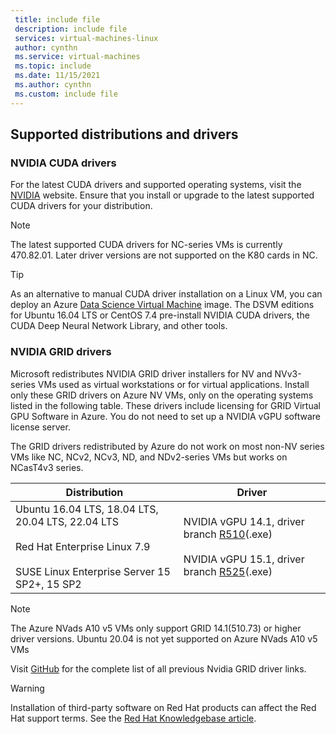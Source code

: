 ```yaml
---
 title: include file
 description: include file
 services: virtual-machines-linux
 author: cynthn
 ms.service: virtual-machines
 ms.topic: include
 ms.date: 11/15/2021
 ms.author: cynthn
 ms.custom: include file
---
```


## Supported distributions and drivers

### NVIDIA CUDA drivers

For the latest CUDA drivers and supported operating systems, visit the [NVIDIA](https://developer.nvidia.com/cuda-zone) website. Ensure that you install or upgrade to the latest supported CUDA drivers for your distribution. 

> [!NOTE]
> The latest supported CUDA drivers for NC-series VMs is currently 470.82.01. Later driver versions are not supported on the K80 cards in NC.
> 

> [!TIP]
> As an alternative to manual CUDA driver installation on a Linux VM, you can deploy an Azure [Data Science Virtual Machine](../articles/machine-learning/data-science-virtual-machine/overview.md) image. The DSVM editions for Ubuntu 16.04 LTS or CentOS 7.4 pre-install NVIDIA CUDA drivers, the CUDA Deep Neural Network Library, and other tools.


### NVIDIA GRID drivers

Microsoft redistributes NVIDIA GRID driver installers for NV and NVv3-series VMs used as virtual workstations or for virtual applications. Install only these GRID drivers on Azure NV VMs, only on the operating systems listed in the following table. These drivers include licensing for GRID Virtual GPU Software in Azure. You do not need to set up a NVIDIA vGPU software license server.

The GRID drivers redistributed by Azure do not work on most non-NV series VMs like NC, NCv2, NCv3, ND, and NDv2-series VMs but works on NCasT4v3 series.

|Distribution|Driver|
| --- | -- |
|Ubuntu 16.04 LTS, 18.04 LTS, 20.04 LTS, 22.04 LTS<br/><br/>Red Hat Enterprise Linux 7.9<br/><br/>SUSE Linux Enterprise Server 15 SP2+, 15 SP2 | NVIDIA vGPU 14.1, driver branch [R510](https://go.microsoft.com/fwlink/?linkid=874272)(.exe) <br/><br/> NVIDIA vGPU 15.1, driver branch [R525]([https://go.microsoft.com/fwlink/?linkid=874272](https://download.microsoft.com/download/c/e/9/ce913061-ccf1-4c88-94ff-294e48c55439/NVIDIA-Linux-x86_64-525.85.05-grid-azure.run))(.exe)|

> [!Note]
>The Azure NVads A10 v5 VMs only support GRID 14.1(510.73) or higher driver versions. 
>Ubuntu 20.04 is not yet supported on Azure NVads A10 v5 VMs


Visit [GitHub](https://github.com/Azure/azhpc-extensions/blob/master/NvidiaGPU/resources.json) for the complete list of all previous Nvidia GRID driver links.

> [!WARNING] 
> Installation of third-party software on Red Hat products can affect the Red Hat support terms. See the [Red Hat Knowledgebase article](https://access.redhat.com/articles/1067).
>
